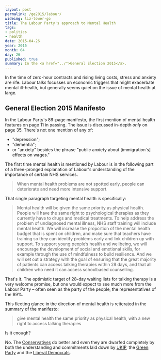 ```yaml
---
layout: post
permalink: /ge2015/labour/
wideimg: liz-tower-go
title: The Labour Party's approach to Mental Health
tags:
- politics
- health
date: 2015-04-26
year: 2015
month: 04
day: 26
published: true
summary: In the <a href="../">General Election 2015</a>.
---
```


In the time of zero-hour contracts and rising living costs,
stress and anxiety are rife.
Labour talks focusses on economic triggers that might exacerbate mental ill-health,
but generally seems quiet on the issue of mental health at large.

## General Election 2015 Manifesto

In the Labour Party's 86-page manifesto, the first mention of mental health features on page 11 in passing.
The issue is discussed in-depth *only* on page 35.
There's not one mention of any of:

* "depression";
* "dementia";
* or "anxiety" besides the phrase "public anxiety about [immigration's] effects on wages."

The first time mental health is mentioned by Labour is in the following part of a three-pronged explanation of Labour's understanding of the importance of certain NHS services.

<blockquote>When mental health problems are not spotted early,
people can deteriorate and need more intensive support.</blockquote>

That single paragraph targeting mental health is specifically:

<blockquote>Mental health will be given the same priority as physical health. People will
have the same right to psychological therapies as they currently have to drugs
and medical treatments. To help address the problem of undiagnosed mental
illness, NHS staff training will include mental health. We will increase the
proportion of the mental health budget that is spent on children, and make
sure that teachers have training so they can identify problems early and link
children up with support. To support young people’s health and wellbeing, we
will encourage the development of social and emotional skills, for example
through the use of mindfulness to build resilience. And we will set out a strategy
with the goal of ensuring that the great majority of patients can access talking
therapies within 28 days, and that all children who need it can access schoolbased
counselling.</blockquote>

That's it.
The optimistic target of 28-day waiting lists for talking therapy is a very welcome promise,
but one would expect to see much more from the Labour Party – often seen as the party of the people,
the representatives of the 99%.

This fleeting glance in the direction of mental health is reiterated in the summary of the manifesto:
<blockquote>give mental health the same priority as physical health, with a new right to
access talking therapies</blockquote>

Is it enough?

No. The [Conservatives](../conservative) do better and even they are dwarfed completely by both the understanding and commitments laid down by [UKIP](../ukip), the [Green Party](../green) and the [Liberal Democrats](../libdem).